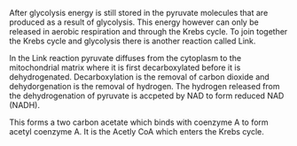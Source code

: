 After glycolysis energy is still stored in the pyruvate molecules that are produced as a result of
glycolysis. This energy however can only be released in aerobic respiration and through the Krebs
cycle. To join together the Krebs cycle and glycolysis there is another reaction called Link.

In the Link reaction pyruvate diffuses from the cytoplasm to the mitochondrial matrix where it is
first decarboxylated before it is dehydrogenated. Decarboxylation is the removal of carbon dioxide
and dehydorgenation is the removal of hydrogen. The hydrogen released from the dehydrogenation of
pyruvate is accpeted by NAD to form reduced NAD (NADH).

This forms a two carbon acetate which binds with coenzyme A to form acetyl coenzyme A. It is the
Acetly CoA which enters the Krebs cycle.

